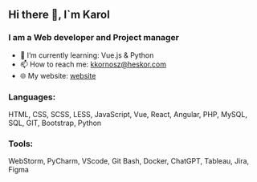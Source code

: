## Hi there 👋, I`m Karol 

### I am a Web developer and Project manager
- 🌱 I’m currently learning: Vue.js & Python
- 📫 How to reach me: kkornosz@heskor.com
- 🌐 My website: [website][website]

### Languages:
HTML, CSS, SCSS, LESS, JavaScript, Vue, React, Angular, PHP, MySQL, SQL, GIT, Bootstrap, Python

### Tools:
WebStorm, PyCharm, VScode, Git Bash, Docker, ChatGPT, Tableau, Jira, Figma

[website]: https://heskor.com
